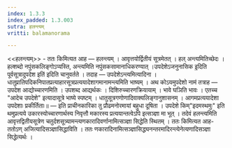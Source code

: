 ```yaml
---
index: 1.3.3
index_padded: 1.3.003
sutra: हलन्त्यम्
vritti: balamanorama

---
```

<<हलन्त्यम्>> - ततः किमित्यत आह — हलन्त्यम् । आवृत्तयोर्द्वितीयं सूत्रमेतत् । हल् अन्त्यमितिच्छेदः । हल्शब्दो नपुंसकलिङ्गोऽप्यस्ति, अन्त्यमिति नपुंसकसामानाधिकरण्यात् ।उपदेशेऽजनुनासिक इ॒दिति पूर्वसूत्रादुपदेश इति॑ इदिति चानुवर्तते । तदाह — उपदेशेऽन्त्यमित्यादिना । धातुप्रातिपदिकनिपातप्रत्याहारसूत्रप्रत्ययादेशागमानामन्त्यमिति भाष्यम् । अथ कोऽयमुपदेशो नाम॑ तत्राह — उपदेश आद्योच्चारणमिति । उपशब्द आद्यर्थकः । दिशिरुच्चारणक्रियायाम् । भावे घञिति भावः । एतच्च "आदेच उपदेशे" इत्यादासूत्रे भाष्ये स्पष्टम् । धातुसूत्रगणोणादिवाक्यलिङ्गानुशासनम् । आगमप्रत्ययादेशा उपदेशाः प्रकीर्तिताः॥ — इति प्राचीनकारिका तु प्रौढमनोरमायां बहुधा दूषिता । उपदेशे किम्"इदमस्थमुः" इति थमुप्रत्यये उकारस्योच्चारणार्थस्य निवृत्तौ मकारस्य प्रत्ययान्तत्वेऽपि इत्सञ्ज्ञा मा भूत् । तदेवं हलन्त्यमिति आवृत्तद्वितीयसूत्रेण चतुर्दशसूत्र्यामन्त्यणकारादिवर्णानामित्सञ्ज्ञा सिद्धेति स्थितम् । ततः किमित्यत आह-ततोऽण् अजित्यादिसञ्ज्ञासिद्धाविति । ततः णकारादिनामित्सञ्ज्ञासिद्ध्यनन्तरमादिरन्त्येनेत्यणादिसञ्ज्ञा सिद्धेत्यर्थः ।